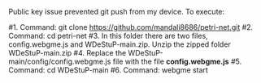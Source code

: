 Public key issue prevented git push from my device.
To execute:

#1. Command: git clone https://github.com/mandali8686/petri-net.git
#2. Command: cd petri-net
#3. In this folder there are two files, config.webgme.js and WDeStuP-main.zip. Unzip the zipped folder WDeStuP-main.zip
#4. Replace the WDeStuP-main/config/config.webgme.js file with the file **config.webgme.js**
#5. Command: cd WDeStuP-main
#6. Command: webgme start
